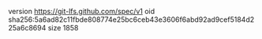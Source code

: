 version https://git-lfs.github.com/spec/v1
oid sha256:5a6ad82c11fbde808774e25bc6ceb43e3606f6abd92ad9cef5184d225a6c8694
size 1858
